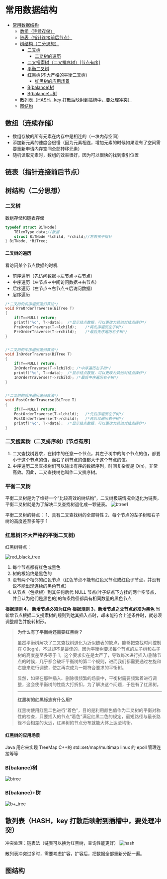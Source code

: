 # 常用数据结构

<!-- @import "[TOC]" {cmd="toc" depthFrom=1 depthTo=6 orderedList=false} -->

<!-- code_chunk_output -->

- [常用数据结构](#常用数据结构)
  - [数组（连续存储）](#数组连续存储)
  - [链表（指针连接前后节点）](#链表指针连接前后节点)
  - [树结构（二分思想）](#树结构二分思想)
    - [二叉树](#二叉树)
      - [二叉树的遍历](#二叉树的遍历)
    - [二叉搜索树（二叉排序树）[节点有序]](#二叉搜索树二叉排序树节点有序)
    - [平衡二叉树](#平衡二叉树)
    - [红黑树(不大严格的平衡二叉树)](#红黑树不大严格的平衡二叉树)
      - [红黑树的应用场景](#红黑树的应用场景)
    - [B(balance)树](#bbalance树)
    - [B(balance)+树](#bbalance树-1)
  - [散列表（HASH，key 打散后映射到插槽中，要处理冲突）](#散列表hashkey-打散后映射到插槽中要处理冲突)
  - [图结构](#图结构)

<!-- /code_chunk_output -->

## 数组（连续存储）

- 数组存放的所有元素在内存中是相连的（一块内存空间）
- 添加新元素的速度会很慢（因为元素相连，增加元素的时候如果没有了空间需要重新申请内存空间全部转移元素）
- 随机读取元素时，数组的效率很好，因为可以很快的找到索引位置

## 链表（指针连接前后节点）

## 树结构（二分思想）

### 二叉树

数组存储和链表存储

```c++
typedef struct BiTNode{
    TElemType data;//数据
    struct BiTNode *lchild, *rchild;//左右孩子指针
} BiTNode, *BiTree;
```

#### 二叉树的遍历

看访问某个节点数据的时机

- 前序遍历（先访问数据->左节点->右节点）
- 中序遍历（左节点->中间访问数据->右节点）
- 后序遍历（左节点->右节点->后访问数据）
- 层序遍历

```c++
/*二叉树的前序遍历递归算法*/
void PreOrderTraverse(BiTree T)
{
    if(T==NULL) return;
    printf("%c", T->data);  /*显示结点数据，可以更改为其他对结点操作*/
    PreOrderTraverse(T->lchild);    /*再先序遍历左子树*/
    PreOrderTraverse(T->rchild);    /*最后先序遍历右子树*/
}


/*二叉树的中序遍历递归算法*/
void InOrderTraverse(BiTree T)
{
    if(T==NULL) return;
    InOrderTraverse(T->lchild); /*中序遍历左子树*/
    printf("%c", T->data);  /*显示结点数据，可以更改为其他对结点操作*/
    InOrderTraverse(T->rchild); /*最后中序遍历右子树*/
}


/*二叉树的后序遍历递归算法*/
void PostOrderTraverse(BiTree T)
{
    if(T==NULL) return;
    PostOrderTraverse(T->lchild);   /*先后序遍历左子树*/
    PostOrderTraverse(T->rchild);   /*再后续遍历右子树*/
    printf("%c", T->data);  /*显示结点数据，可以更改为其他对结点操作*/
}
```

### 二叉搜索树（二叉排序树）[节点有序]

1. 二叉查找树要求，在树中的任意一个节点，其左子树中的每个节点的值，都要小于这个节点的值，而右子树节点的值都大于这个节点的值。
2. 中序遍历二叉查找树们可以输出有序的数据序列，时间复杂度是 O(n)，非常高效。因此，二叉查找树也叫作二叉排序树。

### 平衡二叉树

平衡二叉树是为了维持一个“比较高效的树结构”，二叉树极端情况会退化为链表，平衡二叉树就是为了解决二叉查找树退化成一颗链表。
![btree1](btree_1.jpeg)

平衡二叉树的特点：
1、具有二叉查找树的全部特性
2、每个节点的左子树和右子树的高度差至多等于 1

### 红黑树(不大严格的平衡二叉树)

红黑树特点：

![red_black_tree](rb_tree.png)

1. 每个节点都有红色或黑色
2. 树的根始终是黑色的
3. 没有两个相邻的红色节点（红色节点不能有红色父节点或红色子节点，并没有说不能出现连续的黑色节点）
4. 从节点（包括根）到其任何后代 NULL 节点(叶子结点下方挂的两个空节点，并且认为他们是黑色的)的每条路径都具有相同数量的黑色节点

**根据规则 4， 新增节点必须为红色**
**根据规则 3，新增节点之父节点必须为黑色**
当新增节点根据二叉搜索树的规则到达其插入点时，却未能符合上述条件时，就必须调整颜色并旋转树形。

> **为什么有了平衡树还需要红黑树？**
>
> 虽然平衡树解决了二叉查找树退化为近似链表的缺点，能够把查找时间控制在 O(logn)，不过却不是最佳的，因为平衡树要求每个节点的左子树和右子树的高度差至多等于 1，这个要求实在是太严了，导致每次进行插入/删除节点的时候，几乎都会破坏平衡树的第二个规则，进而我们都需要通过左旋和右旋来进行调整，使之再次成为一颗符合要求的平衡树。
>
> 显然，如果在那种插入、删除很频繁的场景中，平衡树需要频繁着进行调整，这会使平衡树的性能大打折扣，为了解决这个问题，于是有了红黑树。
>
> ---
>
> **红黑树的红黑标志有什么用?**
>
> 红黑树使用红黑二色进行“着色”，目的是利用颜色值作为二叉树的平衡对称性的检查，只要插入的节点“着色”满足红黑二色的规定，最短路径与最长路径不会相差的太远，红黑树的节点分布就能大体上达至均衡。

#### 红黑树的应用场景

Java 用它来实现 TreeMap
C++的 std::set/map/multimap
linux 的 epoll 管理连接等等

### B(balance)树

![btree](b_tree.png)

### B(balance)+树

![b+_tree](b+_tree.png)

## 散列表（HASH，key 打散后映射到插槽中，要处理冲突）

冲突处理：链表法（链表可以换为红黑树，查询性能更好）
![hash](hash.png)

散列表冲突过多时，需要考虑扩容，扩容后，把数据全部重新分配一遍。

## 图结构
